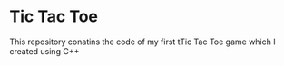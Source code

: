 # Tic Tac Toe
This repository conatins the code of my first tTic Tac Toe game which I created using C++
